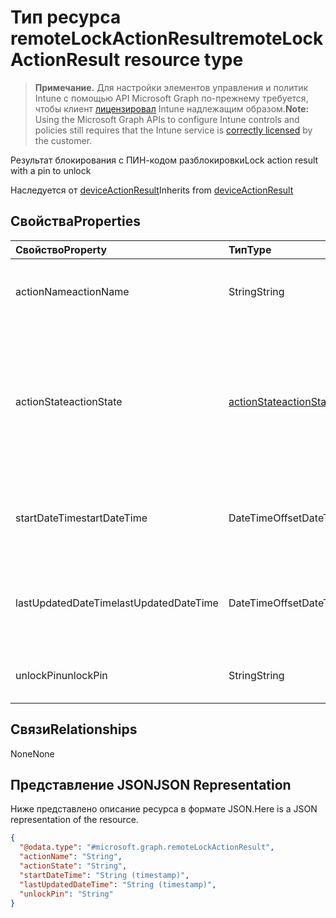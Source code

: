# <a name="remotelockactionresult-resource-type"></a><span data-ttu-id="4cddc-101">Тип ресурса remoteLockActionResult</span><span class="sxs-lookup"><span data-stu-id="4cddc-101">remoteLockActionResult resource type</span></span>

> <span data-ttu-id="4cddc-102">**Примечание.** Для настройки элементов управления и политик Intune с помощью API Microsoft Graph по-прежнему требуется, чтобы клиент [лицензировал](https://go.microsoft.com/fwlink/?linkid=839381) Intune надлежащим образом.</span><span class="sxs-lookup"><span data-stu-id="4cddc-102">**Note:** Using the Microsoft Graph APIs to configure Intune controls and policies still requires that the Intune service is [correctly licensed](https://go.microsoft.com/fwlink/?linkid=839381) by the customer.</span></span>

<span data-ttu-id="4cddc-103">Результат блокирования с ПИН-кодом разблокировки</span><span class="sxs-lookup"><span data-stu-id="4cddc-103">Lock action result with a pin to unlock</span></span>

<span data-ttu-id="4cddc-104">Наследуется от [deviceActionResult](../resources/intune_devices_deviceactionresult.md)</span><span class="sxs-lookup"><span data-stu-id="4cddc-104">Inherits from [deviceActionResult](../resources/intune_devices_deviceactionresult.md)</span></span>

## <a name="properties"></a><span data-ttu-id="4cddc-105">Свойства</span><span class="sxs-lookup"><span data-stu-id="4cddc-105">Properties</span></span>
|<span data-ttu-id="4cddc-106">Свойство</span><span class="sxs-lookup"><span data-stu-id="4cddc-106">Property</span></span>|<span data-ttu-id="4cddc-107">Тип</span><span class="sxs-lookup"><span data-stu-id="4cddc-107">Type</span></span>|<span data-ttu-id="4cddc-108">Описание</span><span class="sxs-lookup"><span data-stu-id="4cddc-108">Description</span></span>|
|:---|:---|:---|
|<span data-ttu-id="4cddc-109">actionName</span><span class="sxs-lookup"><span data-stu-id="4cddc-109">actionName</span></span>|<span data-ttu-id="4cddc-110">String</span><span class="sxs-lookup"><span data-stu-id="4cddc-110">String</span></span>|<span data-ttu-id="4cddc-111">Название действия. Наследуется от [deviceActionResult](../resources/intune_devices_deviceactionresult.md)</span><span class="sxs-lookup"><span data-stu-id="4cddc-111">Action name Inherited from [deviceActionResult](../resources/intune_devices_deviceactionresult.md)</span></span>|
|<span data-ttu-id="4cddc-112">actionState</span><span class="sxs-lookup"><span data-stu-id="4cddc-112">actionState</span></span>|[<span data-ttu-id="4cddc-113">actionState</span><span class="sxs-lookup"><span data-stu-id="4cddc-113">actionState</span></span>](../resources/intune_devices_actionstate.md)|<span data-ttu-id="4cddc-114">Состояние действие унаследованные от [deviceActionResult](../resources/intune_devices_deviceactionresult.md).</span><span class="sxs-lookup"><span data-stu-id="4cddc-114">State of the action Inherited from [deviceActionResult](../resources/intune_devices_deviceactionresult.md).</span></span> <span data-ttu-id="4cddc-115">Возможные значения: `none`, `pending`, `canceled`, `active`, `done`, `failed`, `notSupported`.</span><span class="sxs-lookup"><span data-stu-id="4cddc-115">Possible values are: `none`, `pending`, `canceled`, `active`, `done`, `failed`, `notSupported`.</span></span>|
|<span data-ttu-id="4cddc-116">startDateTime</span><span class="sxs-lookup"><span data-stu-id="4cddc-116">startDateTime</span></span>|<span data-ttu-id="4cddc-117">DateTimeOffset</span><span class="sxs-lookup"><span data-stu-id="4cddc-117">DateTimeOffset</span></span>|<span data-ttu-id="4cddc-118">Время начала действия. Наследуется от [deviceActionResult](../resources/intune_devices_deviceactionresult.md)</span><span class="sxs-lookup"><span data-stu-id="4cddc-118">Time the action was initiated Inherited from [deviceActionResult](../resources/intune_devices_deviceactionresult.md)</span></span>|
|<span data-ttu-id="4cddc-119">lastUpdatedDateTime</span><span class="sxs-lookup"><span data-stu-id="4cddc-119">lastUpdatedDateTime</span></span>|<span data-ttu-id="4cddc-120">DateTimeOffset</span><span class="sxs-lookup"><span data-stu-id="4cddc-120">DateTimeOffset</span></span>|<span data-ttu-id="4cddc-121">Время последнего обновления действия. Наследуется от [deviceActionResult](../resources/intune_devices_deviceactionresult.md)</span><span class="sxs-lookup"><span data-stu-id="4cddc-121">Time the action state was last updated Inherited from [deviceActionResult](../resources/intune_devices_deviceactionresult.md)</span></span>|
|<span data-ttu-id="4cddc-122">unlockPin</span><span class="sxs-lookup"><span data-stu-id="4cddc-122">unlockPin</span></span>|<span data-ttu-id="4cddc-123">String</span><span class="sxs-lookup"><span data-stu-id="4cddc-123">String</span></span>|<span data-ttu-id="4cddc-124">ПИН-код для разблокировки клиента</span><span class="sxs-lookup"><span data-stu-id="4cddc-124">Pin to unlock the client</span></span>|

## <a name="relationships"></a><span data-ttu-id="4cddc-125">Связи</span><span class="sxs-lookup"><span data-stu-id="4cddc-125">Relationships</span></span>
<span data-ttu-id="4cddc-126">None</span><span class="sxs-lookup"><span data-stu-id="4cddc-126">None</span></span>
## <a name="json-representation"></a><span data-ttu-id="4cddc-127">Представление JSON</span><span class="sxs-lookup"><span data-stu-id="4cddc-127">JSON Representation</span></span>
<span data-ttu-id="4cddc-128">Ниже представлено описание ресурса в формате JSON.</span><span class="sxs-lookup"><span data-stu-id="4cddc-128">Here is a JSON representation of the resource.</span></span>
<!-- {
  "blockType": "resource",
  "@odata.type": "microsoft.graph.remoteLockActionResult"
}
-->
``` json
{
  "@odata.type": "#microsoft.graph.remoteLockActionResult",
  "actionName": "String",
  "actionState": "String",
  "startDateTime": "String (timestamp)",
  "lastUpdatedDateTime": "String (timestamp)",
  "unlockPin": "String"
}
```



